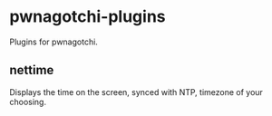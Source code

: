 # pwnagotchi-plugins
Plugins for pwnagotchi.

## nettime
Displays the time on the screen, synced with NTP, timezone of your choosing.

